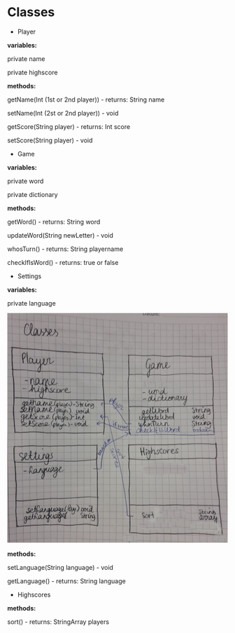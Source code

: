 # Classes

- Player 

**variables:**

private name

private highscore

**methods:**

getName(Int (1st or 2nd player)) - returns: String name

setName(Int (2st or 2nd player)) - void

getScore(String player)	- returns: Int score

setScore(String player) - void

- Game

**variables:**

private word

private dictionary

**methods:**

getWord()	- returns: String word

updateWord(String newLetter)	- void

whosTurn()	- returns: String playername

checkIfIsWord() - returns: true or false

- Settings

**variables:**

private language

![sketch](/app/f7.jpg)

**methods:**

setLanguage(String language) - void

getLanguage()	- returns: String language


- Highscores

**methods:**

sort() 	- returns: StringArray players



